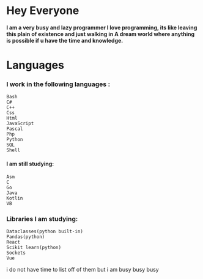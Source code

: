 

<!--
**Deadtrix21/Deadtrix21** is a ✨ _special_ ✨ repository because its `README.md` (this file) appears on your GitHub profile.

Here are some ideas to get you started:

- 🔭 I’m currently working on ...
- 🌱 I’m currently learning ...
- 👯 I’m looking to collaborate on ...
- 🤔 I’m looking for help with ...
- 💬 Ask me about ...
- 📫 How to reach me: ...
- 😄 Pronouns: ...
- ⚡ Fun fact: ...
-->



# Hey Everyone

**I am a very busy and lazy programmer
I love programming, its like leaving this plain of existence and just walking in
A dream world where anything is possible if u have the time and knowledge.** 

# Languages
### I work in the following languages :

	Bash
	C#
	C++
	Css
	Html
	JavaScript
	Pascal
	Php
	Python
	SQL
	Shell

	
#### I am still studying:
	
	Asm
	C
	Go
	Java
	Kotlin
	VB


### Libraries I am studying:
	
	Dataclasses(python built-in)
	Pandas(python)
	React
	Scikit learn(python)
	Sockets
	Vue

i do not have time to list off of them but  i am busy busy busy
